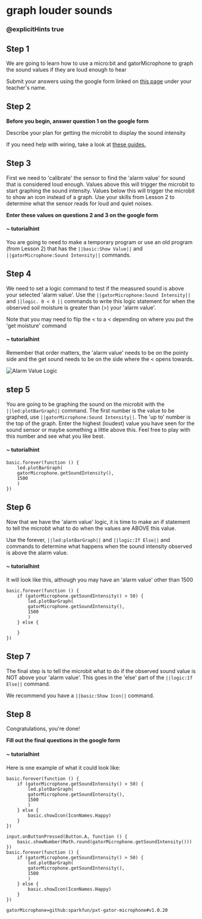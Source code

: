 # graph louder sounds
### @explicitHints true
 
## Step 1
 
We are going to learn how to use a micro:bit and gatorMicrophone to graph the sound values if they are loud enough to hear
 
Submit your answers using the google form linked on [this page](https://schoolwidelabs.github.io/sensor-immersion/assessments/Lesson3/sound_assessment.html) under your teacher's name. 
 
 
 
## Step 2
 
**Before you begin, answer question 1 on the google form**
 
Describe your plan for getting the microbit to display the sound intensity
 
If you need help with wiring, take a look at [these guides.](https://docs.google.com/document/d/1KrhVLl_owwXz_xAVbcIEAG9O5N4wdBY3mjd-GX34Bag/edit?usp=sharing)
 
## Step 3
 
First we need to 'calibrate' the sensor to find the 'alarm value' for sound that is considered loud enough. Values above this will trigger the microbit to start graphing the sound intensity. Values below this will trigger the microbit to show an icon instead of a graph. Use your skills from Lesson 2 to determine what the sensor reads for loud and quiet noises. 
 
**Enter these values on questions 2 and 3 on the google form**
 
#### ~ tutorialhint
 
You are going to need to make a temporary program or use an old program (from Lesson 2) that has the ``||basic:Show Value||`` and ``||gatorMicrophone:Sound Intensity||`` commands. 
 
## Step 4
 
We need to set a logic command to test if the measured sound is above your selected 'alarm value'. Use the ``||gatorMicrophone:Sound Intensity||``  and ``||logic. 0 < 0 ||`` commands to write this logic statement for when the observed soil moisture is greater than (>) your 'alarm value'. 
 
Note that you may need to flip the < to a < depending on where you put the 'get moisture' command
 
#### ~ tutorialhint
Remember that order matters, the 'alarm value' needs to be on the pointy side and the get sound needs to be on the side where the < opens towards. 

![Alarm Value Logic](https://www.colorado.edu/brand/sites/default/files/page/boulder-fl-centered-2.png)
## step 5
 
You are going to be graphing the sound on the microbit with the ``||led:plotBarGraph||`` command. The first number is the value to be graphed, use ``||gatorMicrophone:Sound Intensity||``. The 'up to' number is the top of the graph. Enter the highest (loudest) value you have seen for the sound sensor or maybe something a little above this. Feel free to play with this number and see what you like best.
 
#### ~ tutorialhint
```blocks
basic.forever(function () {
    led.plotBarGraph(
    gatorMicrophone.getSoundIntensity(),
    1500
    )
})
```
 
## Step 6
 
Now that we have the 'alarm value' logic, it is time to make an if statement to tell the microbit what to do when the values are ABOVE this value.
 
Use the forever, ``||led:plotBarGraph||`` and ``||logic:If Else||`` and commands to determine what happens when the sound intensity observed is above the alarm value. 
 
#### ~ tutorialhint
It will look like this, although you may have an 'alarm value' other than 1500
```blocks
basic.forever(function () {
    if (gatorMicrophone.getSoundIntensity() > 50) {
        led.plotBarGraph(
        gatorMicrophone.getSoundIntensity(),
        1500
        )
    } else {
    	
    }
})
```
 
## Step 7
 
The final step is to tell the microbit what to do if the observed sound value is NOT above your 'alarm value'. This goes in the 'else' part of the ``||logic:If Else||`` command. 
 
We recommend you have a ``||basic:Show Icon||`` command. 
 
## Step 8
 
Congratulations, you're done!
 
**Fill out the final questions in the google form**
 
#### ~ tutorialhint
 
Here is one example of what it could look like:
```blocks
basic.forever(function () {
    if (gatorMicrophone.getSoundIntensity() > 50) {
        led.plotBarGraph(
        gatorMicrophone.getSoundIntensity(),
        1500
        )
    } else {
        basic.showIcon(IconNames.Happy)
    }
})
```
 
```ghost
input.onButtonPressed(Button.A, function () {
    basic.showNumber(Math.round(gatorMicrophone.getSoundIntensity()))
})
basic.forever(function () {
    if (gatorMicrophone.getSoundIntensity() > 50) {
        led.plotBarGraph(
        gatorMicrophone.getSoundIntensity(),
        1500
        )
    } else {
        basic.showIcon(IconNames.Happy)
    }
})
```
 
```package
gatorMicrophone=github:sparkfun/pxt-gator-microphone#v1.0.20
```
